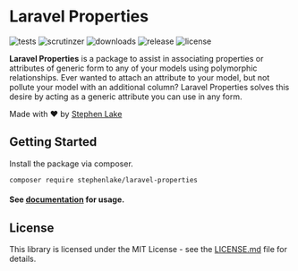# Laravel Properties

![tests](https://img.shields.io/travis/stephenlake/laravel-properties/master.svg?style=flat-square)
![scrutinzer](https://img.shields.io/scrutinizer/g/stephenlake/laravel-properties.svg?style=flat-square)
![downloads](https://img.shields.io/packagist/dt/stephenlake/laravel-properties.svg?style=flat-square)
![release](https://img.shields.io/github/release/stephenlake/laravel-properties.svg?style=flat-square)
![license](https://img.shields.io/badge/license-MIT-blue.svg?style=flat-square)

**Laravel Properties** is a package to assist in associating properties or attributes of generic form to any of your models using polymorphic relationships. Ever wanted to attach an attribute to your model, but not pollute your model with an additional column? Laravel Properties solves this desire by acting as a generic attribute you can use in any form.

Made with ❤️ by [Stephen Lake](http://stephenlake.github.io/)

## Getting Started

Install the package via composer.

    composer require stephenlake/laravel-properties

#### See [documentation](https://stephenlake.github.io/laravel-properties/) for usage.

## License

This library is licensed under the MIT License - see the [LICENSE.md](LICENSE.md) file for details.
